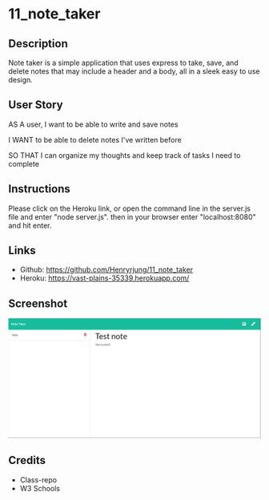 # 11_note_taker

## Description

Note taker is a simple application that uses express to take, save, and delete notes that may include a header and a body, all in a sleek easy to use design.

## User Story

AS A user, I want to be able to write and save notes

I WANT to be able to delete notes I've written before

SO THAT I can organize my thoughts and keep track of tasks I need to complete

## Instructions 

Please click on the Heroku link, or open the command line in the server.js file and enter "node server.js". then in your browser enter "localhost:8080" and hit enter.

## Links 
* Github: https://github.com/Henryrjung/11_note_taker
* Heroku: https://vast-plains-35339.herokuapp.com/

## Screenshot 

 ![Image 1](./assets/11_hw_image.PNG)

## Credits 
* Class-repo
* W3 Schools
